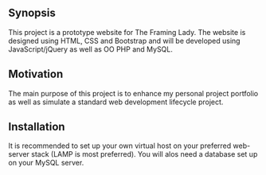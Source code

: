 <h2>Synopsis</h2>

<p>This project is a prototype website for The Framing Lady. The website is designed using HTML, CSS and Bootstrap and will be developed using JavaScript/jQuery as well as OO PHP and MySQL.</p>

<h2>Motivation</h2>

<p>The main purpose of this project is to enhance my personal project portfolio as well as simulate a standard web development lifecycle project.</p>

<h2>Installation</h2>

It is recommended to set up your own virtual host on your preferred web-server stack (LAMP is most preferred). You will alos need a database set up on your MySQL server.
